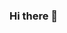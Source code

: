 ### Hi there 👋

<!--
**brandaoplaster/brandaoplaster** is a ✨ _special_ ✨ repository because its `README.md` (this file) appears on your GitHub profile.

[![Github Badge](https://img.shields.io/badge/-Github-000?style=flat-square&logo=Github&logoColor=white&link=https://github.com/brandaoplaster)](https://github.com/brandaoplaster)

[![Linkedin Badge](https://img.shields.io/badge/-LinkedIn-blue?style=flat-square&logo=Linkedin&logoColor=white&link=https://www.linkedin.com/in/lucas-plaster-204571143/)](https://www.linkedin.com/in/lucas-plaster-204571143/)

[![Sourcere Badge](https://img.shields.io/badge/-Sourcerer-green?style=flat-square&logo=Sourcerer&logoColor=green&link=https://sourcerer.io/brandaoplaster/)](https://sourcerer.io/brandaoplaster/)

Here are some ideas to get you started:

- 🔭 I’m currently working on ...
- 🌱 I’m currently learning ...
- 👯 I’m looking to collaborate on ...
- 🤔 I’m looking for help with ...
- 💬 Ask me about ...
- 📫 How to reach me: ...
- 😄 Pronouns: ...
- ⚡ Fun fact: ...
-->
